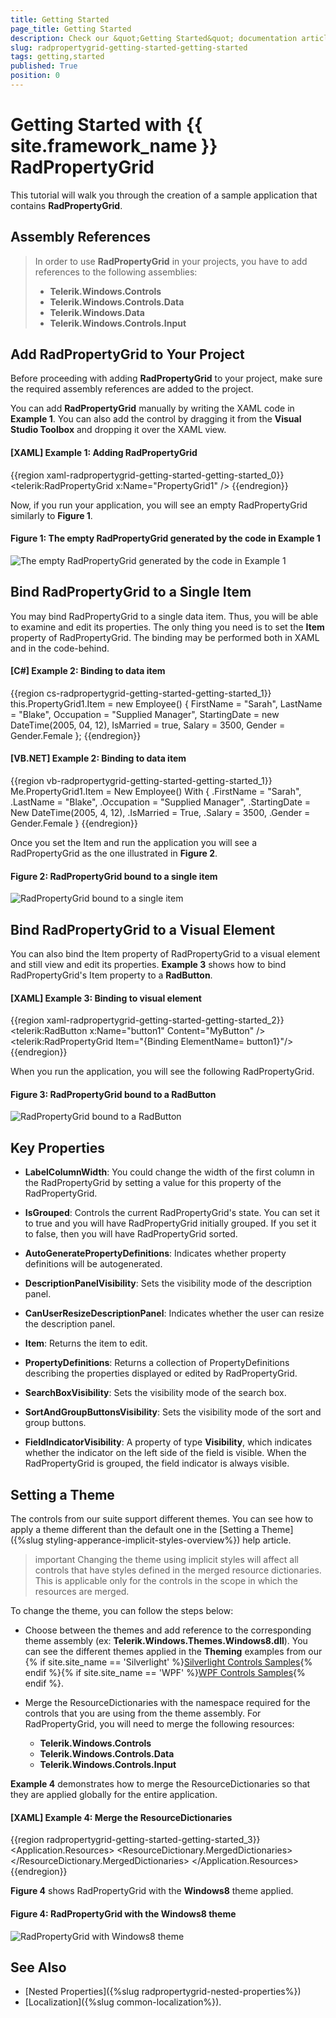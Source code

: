 ```yaml
---
title: Getting Started
page_title: Getting Started
description: Check our &quot;Getting Started&quot; documentation article for the RadPropertyGrid {{ site.framework_name }} control.
slug: radpropertygrid-getting-started-getting-started
tags: getting,started
published: True
position: 0
---
```


# Getting Started with {{ site.framework_name }} RadPropertyGrid

This tutorial will walk you through the creation of a sample application that contains **RadPropertyGrid**.

## Assembly References

>In order to use **RadPropertyGrid** in your projects, you have to add references to the following assemblies:
>* __Telerik.Windows.Controls__
>* __Telerik.Windows.Controls.Data__
>* __Telerik.Windows.Data__
>* __Telerik.Windows.Controls.Input__

## Add RadPropertyGrid to Your Project

Before proceeding with adding **RadPropertyGrid** to your project, make sure the required assembly references are added to the project.

You can add **RadPropertyGrid** manually by writing the XAML code in **Example 1**. You can also add the control by dragging it from the **Visual Studio Toolbox** and dropping it over the XAML view.

#### __[XAML] Example 1: Adding RadPropertyGrid__

{{region xaml-radpropertygrid-getting-started-getting-started_0}}
	<Grid xmlns:telerik="http://schemas.telerik.com/2008/xaml/presentation">
	    <telerik:RadPropertyGrid x:Name="PropertyGrid1" />
	</Grid>
{{endregion}}

Now, if you run your application, you will see an empty RadPropertyGrid similarly to **Figure 1**.

#### __Figure 1: The empty RadPropertyGrid generated by the code in Example 1__

![The empty RadPropertyGrid generated by the code in Example 1](images/RadPropertyGrid_GettingStarted1.png)

## Bind RadPropertyGrid to a Single Item

You may bind RadPropertyGrid to a single data item. Thus, you will be able to examine and edit its properties. The only thing you need is to set the **Item** property of RadPropertyGrid. The binding may be performed both in XAML and in the code-behind.

#### __[C#] Example 2: Binding to data item__

{{region cs-radpropertygrid-getting-started-getting-started_1}}
	this.PropertyGrid1.Item = new Employee()
	{
	    FirstName = "Sarah",
	    LastName = "Blake",
	    Occupation = "Supplied Manager",
	    StartingDate = new DateTime(2005, 04, 12),
	    IsMarried = true,
	    Salary = 3500,
	    Gender = Gender.Female
	};
{{endregion}}

#### __[VB.NET] Example 2: Binding to data item__
	
{{region vb-radpropertygrid-getting-started-getting-started_1}}
	Me.PropertyGrid1.Item = New Employee() With {
	  .FirstName = "Sarah",
	  .LastName = "Blake",
	  .Occupation = "Supplied Manager",
	  .StartingDate = New DateTime(2005, 4, 12),
	  .IsMarried = True,
	  .Salary = 3500,
	  .Gender = Gender.Female
	}
{{endregion}}

Once you set the Item and run the application you will see a RadPropertyGrid as the one illustrated in **Figure 2**.

#### __Figure 2: RadPropertyGrid bound to a single item__

![RadPropertyGrid bound to a single item](images/RadPropertyGrid_GettingStarted2.png)

## Bind RadPropertyGrid to a Visual Element

You can also bind the Item property of RadPropertyGrid to a visual element and still view and edit its properties. **Example 3** shows how to bind RadPropertyGrid's Item property to a **RadButton**.

#### __[XAML] Example 3: Binding to visual element__

{{region xaml-radpropertygrid-getting-started-getting-started_2}}
	<telerik:RadButton x:Name="button1" Content="MyButton" />
	<telerik:RadPropertyGrid Item="{Binding ElementName= button1}"/>
{{endregion}}

When you run the application, you will see the following RadPropertyGrid.

#### __Figure 3: RadPropertyGrid bound to a RadButton__

![RadPropertyGrid bound to a RadButton](images/RadPropertyGrid_GettingStarted3.png)

## Key Properties

* __LabelColumnWidth__: You could change the width of the first column in the RadPropertyGrid by setting a value for this property of the RadPropertyGrid.

* __IsGrouped__: Controls the current RadPropertyGrid's state. You can set it to true and you will have RadPropertyGrid initially grouped. If you set it to false, then you will have RadPropertyGrid sorted.

* __AutoGeneratePropertyDefinitions__: Indicates whether property definitions will be autogenerated.

* __DescriptionPanelVisibility__: Sets the visibility mode of the description panel.

* __CanUserResizeDescriptionPanel__: Indicates whether the user can resize the description panel.

* __Item__: Returns the item to edit.

* __PropertyDefinitions__: Returns a collection of PropertyDefinitions describing the properties displayed or edited by RadPropertyGrid.

* __SearchBoxVisibility__: Sets the visibility mode of the search box.

* __SortAndGroupButtonsVisibility__: Sets the visibility mode of the sort and group buttons.

* __FieldIndicatorVisibility__: A property of type __Visibility__, which indicates whether the indicator on the left side of the field is visible. When the RadPropertyGrid is grouped, the field indicator is always visible.

## Setting a Theme

The controls from our suite support different themes. You can see how to apply a theme different than the default one in the [Setting a Theme]({%slug styling-apperance-implicit-styles-overview%}) help article.

>important Changing the theme using implicit styles will affect all controls that have styles defined in the merged resource dictionaries. This is applicable only for the controls in the scope in which the resources are merged. 

To change the theme, you can follow the steps below:
* Choose between the themes and add reference to the corresponding theme assembly (ex: **Telerik.Windows.Themes.Windows8.dll**). You can see the different themes applied in the **Theming** examples from our {% if site.site_name == 'Silverlight' %}[Silverlight Controls Samples](https://demos.telerik.com/silverlight/){% endif %}{% if site.site_name == 'WPF' %}[WPF Controls Samples](https://demos.telerik.com/wpf/){% endif %}.

* Merge the ResourceDictionaries with the namespace required for the controls that you are using from the theme assembly. For RadPropertyGrid, you will need to merge the following resources:

	* __Telerik.Windows.Controls__
	* __Telerik.Windows.Controls.Data__
	* __Telerik.Windows.Controls.Input__

__Example 4__ demonstrates how to merge the ResourceDictionaries so that they are applied globally for the entire application.

#### __[XAML] Example 4: Merge the ResourceDictionaries__  
{{region radpropertygrid-getting-started-getting-started_3}}
		<Application.Resources>
			<ResourceDictionary>
				<ResourceDictionary.MergedDictionaries>
	                <ResourceDictionary Source="/Telerik.Windows.Themes.Windows8;component/Themes/System.Windows.xaml"/>
	                <ResourceDictionary Source="/Telerik.Windows.Themes.Windows8;component/Themes/Telerik.Windows.Controls.xaml"/>
	                <ResourceDictionary Source="/Telerik.Windows.Themes.Windows8;component/Themes/Telerik.Windows.Controls.Data.xaml"/>
	                <ResourceDictionary Source="/Telerik.Windows.Themes.Windows8;component/Themes/Telerik.Windows.Controls.Input.xaml"/>
				</ResourceDictionary.MergedDictionaries>
			</ResourceDictionary>
		</Application.Resources>
{{endregion}}

__Figure 4__ shows RadPropertyGrid with the **Windows8** theme applied.
	
#### __Figure 4: RadPropertyGrid with the Windows8 theme__

![RadPropertyGrid with Windows8 theme](images/propertygrid-windows8.png)

## See Also

* [Nested Properties]({%slug radpropertygrid-nested-properties%})
* [Localization]({%slug common-localization%}).
